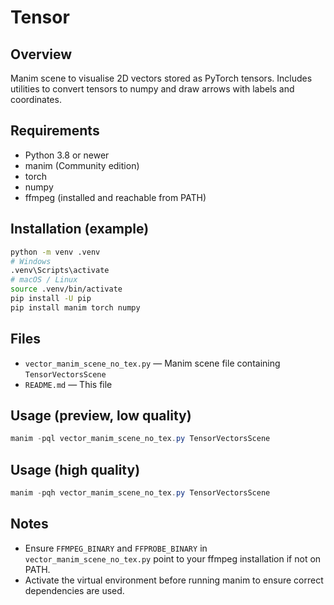 # Tensor 

## Overview
Manim scene to visualise 2D vectors stored as PyTorch tensors. Includes utilities to convert tensors to numpy and draw arrows with labels and coordinates.

## Requirements
- Python 3.8 or newer  
- manim (Community edition)  
- torch  
- numpy  
- ffmpeg (installed and reachable from PATH)

## Installation (example)
```bash
python -m venv .venv
# Windows
.venv\Scripts\activate
# macOS / Linux
source .venv/bin/activate
pip install -U pip
pip install manim torch numpy
```

## Files
- `vector_manim_scene_no_tex.py` — Manim scene file containing `TensorVectorsScene`
- `README.md` — This file

## Usage (preview, low quality)
```powershell
manim -pql vector_manim_scene_no_tex.py TensorVectorsScene
```

## Usage (high quality)
```powershell
manim -pqh vector_manim_scene_no_tex.py TensorVectorsScene
```

## Notes
- Ensure `FFMPEG_BINARY` and `FFPROBE_BINARY` in `vector_manim_scene_no_tex.py` point to your ffmpeg installation if not on PATH.  
- Activate the virtual environment before running manim to ensure correct dependencies are used.
